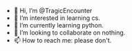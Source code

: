 - 👋 Hi, I’m @TragicEncounter
- 👀 I’m interested in learning cs.
- 🌱 I’m currently learning python.
- 💞️ I’m looking to collaborate on nothing.
- 📫 How to reach me: please don't.

<!---
TragicEncounter/TragicEncounter is a ✨ special ✨ repository because its `README.md` (this file) appears on your GitHub profile.
You can click the Preview link to take a look at your changes.
--->
